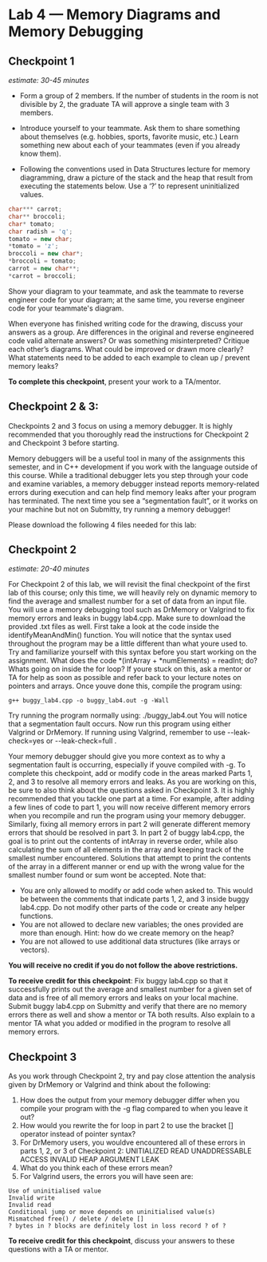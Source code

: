 # Lab 4 — Memory Diagrams and Memory Debugging

## Checkpoint 1
*estimate: 30-45 minutes*

- Form a group of 2 members. If the number of students in the room is not divisible by 2, the graduate TA will approve a single team with 3 members.

- Introduce yourself to your teammate. Ask them to share something about themselves (e.g. hobbies, sports, favorite music, etc.) Learn something new about each of your teammates (even if you already know them).

- Following the conventions used in Data Structures lecture for memory diagramming, draw a picture of the stack and the heap that result from executing the statements below. Use a ‘?’ to represent uninitialized values.

```cpp
char*** carrot;
char** broccoli;
char* tomato;
char radish = 'q';
tomato = new char;
*tomato = 'z';
broccoli = new char*;
*broccoli = tomato;
carrot = new char**;
*carrot = broccoli;
```

Show your diagram to your teammate, and ask the teammate to reverse engineer code for your diagram; at the same time, you reverse engineer code for your teammate's diagram.

When everyone has finished writing code for the drawing, discuss your answers as a group. Are differences in the original and reverse engineered code valid alternate answers? Or was something misinterpreted? Critique each other’s diagrams. What could be improved or drawn more clearly? What statements need to be added to each example to clean up / prevent memory leaks?

**To complete this checkpoint**, present your work to a TA/mentor.

## Checkpoint 2 & 3:

Checkpoints 2 and 3 focus on using a memory debugger. It is highly recommended that you thoroughly read
the instructions for Checkpoint 2 and Checkpoint 3 before starting.

Memory debuggers will be a useful tool in many of the assignments this semester, and in C++ development
if you work with the language outside of this course. While a traditional debugger lets you step through your
code and examine variables, a memory debugger instead reports memory-related errors during execution and
can help find memory leaks after your program has terminated. The next time you see a “segmentation
fault”, or it works on your machine but not on Submitty, try running a memory debugger!

Please download the following 4 files needed for this lab:

## Checkpoint 2
*estimate: 20-40 minutes*

For Checkpoint 2 of this lab, we will revisit the final checkpoint of the first lab of this course; only this time,
we will heavily rely on dynamic memory to find the average and smallest number for a set of data from an
input file. You will use a memory debugging tool such as DrMemory or Valgrind to fix memory errors and
leaks in buggy lab4.cpp. Make sure to download the provided .txt files as well.
First take a look at the code inside the identifyMeanAndMin() function. You will notice that the syntax used
throughout the program may be a little different than what youre used to. Try and familiarize yourself with
this syntax before you start working on the assignment. What does the code *(intArray + *numElements)
= readInt; do? Whats going on inside the for loop? If youre stuck on this, ask a mentor or TA for help as
soon as possible and refer back to your lecture notes on pointers and arrays.
Once youve done this, compile the program using:
```console
g++ buggy_lab4.cpp -o buggy_lab4.out -g -Wall
```

Try running the program normally using: ./buggy_lab4.out
You will notice that a segmentation fault occurs. Now run this program using either Valgrind or DrMemory.
If running using Valgrind, remember to use --leak-check=yes or --leak-check=full .

Your memory debugger should give you more context as to why a segmentation fault is occurring, especially
if youve compiled with -g. To complete this checkpoint, add or modify code in the areas marked Parts 1, 2,
and 3 to resolve all memory errors and leaks. As you are working on this, be sure to also think about the
questions asked in Checkpoint 3.
It is highly recommended that you tackle one part at a time. For example, after adding a few lines of code
to part 1, you will now receive different memory errors when you recompile and run the program using your
memory debugger. Similarly, fixing all memory errors in part 2 will generate different memory errors that
should be resolved in part 3.
In part 2 of buggy lab4.cpp, the goal is to print out the contents of intArray in reverse order, while also
calculating the sum of all elements in the array and keeping track of the smallest number encountered.
Solutions that attempt to print the contents of the array in a different manner or end up with the wrong
value for the smallest number found or sum wont be accepted.
Note that:
- You are only allowed to modify or add code when asked to. This would be between the comments that
indicate parts 1, 2, and 3 inside buggy lab4.cpp. Do not modify other parts of the code or create any
helper functions.
- You are not allowed to declare new variables; the ones provided are more than enough. Hint: how do
we create memory on the heap?
- You are not allowed to use additional data structures (like arrays or vectors).

**You will receive no credit if you do not follow the above restrictions.**

**To receive credit for this checkpoint**: Fix buggy lab4.cpp so that it successfully prints out the average
and smallest number for a given set of data and is free of all memory errors and leaks on your local machine.
Submit buggy lab4.cpp on Submitty and verify that there are no memory errors there as well and show a
mentor or TA both results. Also explain to a mentor TA what you added or modified in the program to
resolve all memory errors.

## Checkpoint 3

As you work through Checkpoint 2, try and pay close attention the analysis given by DrMemory or Valgrind
and think about the following:

1. How does the output from your memory debugger differ when you compile your program with the -g
flag compared to when you leave it out?
2. How would you rewrite the for loop in part 2 to use the bracket [] operator instead of pointer syntax?
3. For DrMemory users, you wouldve encountered all of these errors in parts 1, 2, or 3 of Checkpoint 2:
UNITIALIZED READ
UNADDRESSABLE ACCESS
INVALID HEAP ARGUMENT
LEAK
4. What do you think each of these errors mean?
5. For Valgrind users, the errors you will have seen are:
```console
Use of uninitialised value
Invalid write
Invalid read
Conditional jump or move depends on uninitialised value(s)
Mismatched free() / delete / delete []
? bytes in ? blocks are definitely lost in loss record ? of ?
```

**To receive credit for this checkpoint**, discuss your answers to these questions with a TA or mentor.
